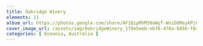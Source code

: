 ```yaml
---
title: Oakridge Winery
elements: 11
album_url: https://photos.google.com/share/AF1QipMVM50aWyf-WxiDOMeykPiG7B2GZj25A58G7d_zSPIfZhT-4Pqtaq1JFKnBHRIkvw?key=Nk9zN3NBUnBxc05FQjhBc0hWVEtQdHNfcGRqR0FR
cover_image_url: /assets/img/OakridgeWinery_178e5eeb-ebf6-4f0a-b056-f84b9ce3bd38.jpg
categories: [ Oceania, Australia ]
---
```

